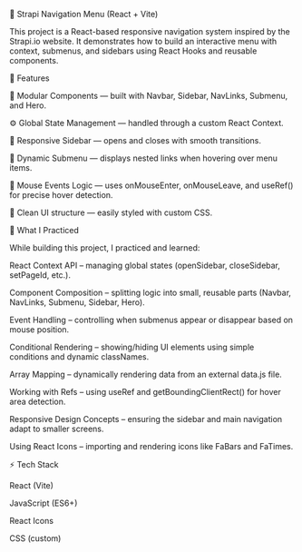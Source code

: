 🧭 Strapi Navigation Menu (React + Vite)

This project is a React-based responsive navigation system inspired by the Strapi.io website.
It demonstrates how to build an interactive menu with context, submenus, and sidebars using React Hooks and reusable components.

🚀 Features

🧱 Modular Components — built with Navbar, Sidebar, NavLinks, Submenu, and Hero.

⚙️ Global State Management — handled through a custom React Context.

📱 Responsive Sidebar — opens and closes with smooth transitions.

🧭 Dynamic Submenu — displays nested links when hovering over menu items.

🧠 Mouse Events Logic — uses onMouseEnter, onMouseLeave, and useRef() for precise hover detection.

🎨 Clean UI structure — easily styled with custom CSS.

🧩 What I Practiced

While building this project, I practiced and learned:

React Context API – managing global states (openSidebar, closeSidebar, setPageId, etc.).

Component Composition – splitting logic into small, reusable parts (Navbar, NavLinks, Submenu, Sidebar, Hero).

Event Handling – controlling when submenus appear or disappear based on mouse position.

Conditional Rendering – showing/hiding UI elements using simple conditions and dynamic classNames.

Array Mapping – dynamically rendering data from an external data.js file.

Working with Refs – using useRef and getBoundingClientRect() for hover area detection.

Responsive Design Concepts – ensuring the sidebar and main navigation adapt to smaller screens.

Using React Icons – importing and rendering icons like FaBars and FaTimes.

⚡ Tech Stack

React (Vite)

JavaScript (ES6+)

React Icons

CSS (custom)